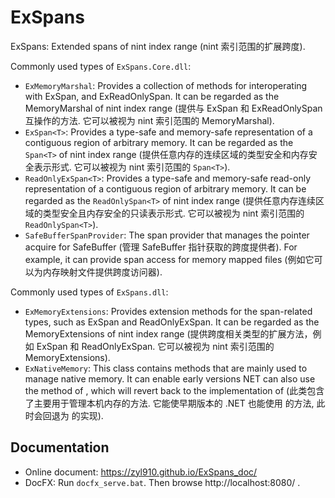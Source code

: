 # ExSpans

ExSpans: Extended spans of nint index range (nint 索引范围的扩展跨度).

Commonly used types of `ExSpans.Core.dll`:

- `ExMemoryMarshal`: Provides a collection of methods for interoperating with ExSpan, and ExReadOnlySpan. It can be regarded as the MemoryMarshal of nint index range (提供与 ExSpan 和 ExReadOnlySpan 互操作的方法. 它可以被视为 nint 索引范围的 MemoryMarshal).
- `ExSpan<T>`: Provides a type-safe and memory-safe representation of a contiguous region of arbitrary memory. It can be regarded as the `Span<T>` of nint index range (提供任意内存的连续区域的类型安全和内存安全表示形式. 它可以被视为 nint 索引范围的 `Span<T>`).
- `ReadOnlyExSpan<T>`: Provides a type-safe and memory-safe read-only representation of a contiguous region of arbitrary memory. It can be regarded as the `ReadOnlySpan<T>` of nint index range (提供任意内存连续区域的类型安全且内存安全的只读表示形式. 它可以被视为 nint 索引范围的 `ReadOnlySpan<T>`).
- `SafeBufferSpanProvider`: The span provider that manages the pointer acquire for SafeBuffer (管理 SafeBuffer 指针获取的跨度提供者). For example, it can provide span access for memory mapped files (例如它可以为内存映射文件提供跨度访问器).

Commonly used types of `ExSpans.dll`:

- `ExMemoryExtensions`: Provides extension methods for the span-related types, such as ExSpan<T> and ReadOnlyExSpan<T>. It can be regarded as the MemoryExtensions of nint index range (提供跨度相关类型的扩展方法，例如 ExSpan<T> 和 ReadOnlyExSpan<T>. 它可以被视为 nint 索引范围的 MemoryExtensions).
- `ExNativeMemory`: This class contains methods that are mainly used to manage native memory. It can enable early versions NET can also use the method of <see cref="NativeMemory"/>, which will revert back to the implementation of <see cref="Marshal.AllocHGlobal(IntPtr)"/> (此类包含了主要用于管理本机内存的方法. 它能使早期版本的 .NET 也能使用 <see cref="NativeMemory"/> 的方法, 此时会回退为 <see cref="Marshal.AllocHGlobal(IntPtr)"/> 的实现).

## Documentation

- Online document: https://zyl910.github.io/ExSpans_doc/
- DocFX: Run `docfx_serve.bat`. Then browse http://localhost:8080/ .
